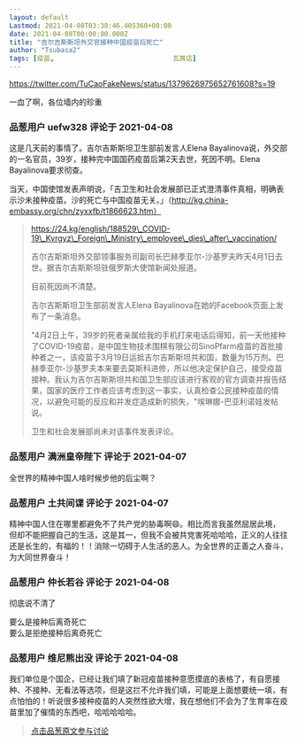 ```yaml
---
layout: default
Lastmod: 2021-04-08T03:38:46.405360+00:00
date: 2021-04-08T00:00:00.000Z
title: "吉尔吉斯斯坦外交官接种中国疫苗后死亡"
author: "Tsubasa2"
tags: [疫苗,								瓦房店]
---
```


https://twitter.com/TuCaoFakeNews/status/1379626975652761608?s=19  
  
一血了啊，各位墙内的珍重

            
### 品葱用户 **uefw328** 评论于 2021-04-08
        
这是几天前的事情了。吉尔吉斯斯坦卫生部前发言人Elena Bayalinova说，外交部的一名官员，39岁，接种完中国国药疫苗后第2天去世，死因不明。Elena Bayalinova要求彻查。  
  
当天，中国使馆发表声明说，「吉卫生和社会发展部已正式澄清事件真相，明确表示沙未接种疫苗。沙的死亡与中国疫苗无关。」（http://kg.china-embassy.org/chn/zyxxfb/t1866623.htm）  
  

> https://24.kg/english/188529\_COVID-19\_Kyrgyz\_Foreign\_Ministry\_employee\_dies\_after\_vaccination/  
>   
> 吉尔吉斯斯坦外交部领事服务司副司长巴赫季亚尔-沙基罗夫昨天4月1日去世。据吉尔吉斯斯坦驻俄罗斯大使馆新闻处报道。  
>   
> 目前死因尚不清楚。  
>   
> 吉尔吉斯斯坦卫生部前发言人Elena Bayalinova在她的Facebook页面上发布了一条消息。  
>   
> "4月2日上午，39岁的死者亲属给我的手机打来电话后得知，前一天他接种了COVID-19疫苗，是中国生物技术围棋有限公司SinoPfarm疫苗的首批接种者之一，该疫苗于3月19日运抵吉尔吉斯斯坦共和国，数量为15万剂。巴赫季亚尔-沙基罗夫本来要去莫斯科进修，所以他决定保护自己，接受疫苗接种。我认为吉尔吉斯斯坦共和国卫生部应该进行客观的官方调查并报告结果，国家的医疗工作者应该考虑到这一事实，认真检查公民接种疫苗的情况，以避免可能的反应和并发症造成新的损失，"埃琳娜-巴亚利诺娃发帖说。  
>   
> 卫生和社会发展部尚未对该事件发表评论。
        


            
### 品葱用户 **满洲皇帝陛下** 评论于 2021-04-07
        
全世界的精神中国人啥时候步他的后尘啊？
        


            
### 品葱用户 **土共间谍** 评论于 2021-04-07
        
精神中国人住在哪里都避免不了共产党的胁毒啊😄。相比而言我虽然屈居此境，但却不能把握自己的生活，这是其一，但我不会被共党害死哈哈哈，正义的人往往还是长生的，有福的！！消除一切碍于人生活的恶人。为全世界的正善之人奋斗，为大同世界奋斗！
        


            
### 品葱用户 **仲长若谷** 评论于 2021-04-08
        
彻底说不清了  
  
要么是接种后离奇死亡  
要么是拒绝接种后离奇死亡
        


            
### 品葱用户 **维尼熊出没** 评论于 2021-04-08
        
我们单位是个国企，已经让我们填了新冠疫苗接种意愿摸底的表格了，有自愿接种、不接种、无看法等选项，但是这拦不允许我们填，可能是上面想要统一填，有点怕怕的！听说很多接种疫苗的人突然性欲大增，我在想他们不会为了生育率在疫苗里加了催情的东西吧，哈哈哈哈哈。
        






> [点击品葱原文参与讨论](https://pincong.rocks/article/31127)


